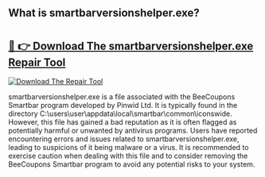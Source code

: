 ## What is smartbarversionshelper.exe? 

# <h2><a href="https://exedetect.com/download.php?smartbarversionshelper.exe">🔗 👉 Download The smartbarversionshelper.exe Repair Tool</a></h2>

[![Download The Repair Tool](https://exedetect.com/download-button.jpg)](https://exedetect.com/download.php?smartbarversionshelper.exe)

smartbarversionshelper.exe is a file associated with the BeeCoupons Smartbar program developed by Pinwid Ltd. It is typically found in the directory C:\users\user\appdata\local\smartbar\common\iconswide. However, this file has gained a bad reputation as it is often flagged as potentially harmful or unwanted by antivirus programs. Users have reported encountering errors and issues related to smartbarversionshelper.exe, leading to suspicions of it being malware or a virus. It is recommended to exercise caution when dealing with this file and to consider removing the BeeCoupons Smartbar program to avoid any potential risks to your system.